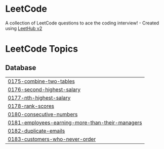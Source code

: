 # LeetCode
A collection of LeetCode questions to ace the coding interview! - Created using [LeetHub v2](https://github.com/arunbhardwaj/LeetHub-2.0)

<!---LeetCode Topics Start-->
# LeetCode Topics
## Database
|  |
| ------- |
| [0175-combine-two-tables](https://github.com/JaleelJenkins/LeetCode/tree/master/0175-combine-two-tables) |
| [0176-second-highest-salary](https://github.com/JaleelJenkins/LeetCode/tree/master/0176-second-highest-salary) |
| [0177-nth-highest-salary](https://github.com/JaleelJenkins/LeetCode/tree/master/0177-nth-highest-salary) |
| [0178-rank-scores](https://github.com/JaleelJenkins/LeetCode/tree/master/0178-rank-scores) |
| [0180-consecutive-numbers](https://github.com/JaleelJenkins/LeetCode/tree/master/0180-consecutive-numbers) |
| [0181-employees-earning-more-than-their-managers](https://github.com/JaleelJenkins/LeetCode/tree/master/0181-employees-earning-more-than-their-managers) |
| [0182-duplicate-emails](https://github.com/JaleelJenkins/LeetCode/tree/master/0182-duplicate-emails) |
| [0183-customers-who-never-order](https://github.com/JaleelJenkins/LeetCode/tree/master/0183-customers-who-never-order) |
<!---LeetCode Topics End-->